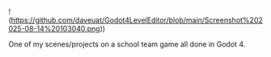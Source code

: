 !(https://github.com/daveuat/Godot4LevelEditor/blob/main/Screenshot%202025-08-14%20103040.png))

One of my scenes/projects on a school team game all done in Godot 4.
